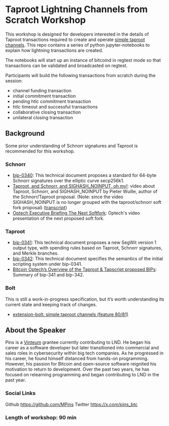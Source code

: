 # Taproot Lightning Channels from Scratch Workshop

This workshop is designed for developers interested in the details of Taproot transactions required to create and operate [simple taproot channels](https://github.com/lightning/bolts/pull/995). This repo contains a series of python jupyter-notebooks to explain how lightning transactions are created.

The notebooks will start up an instance of bitcoind in regtest mode so that transactions can be validated and broadcasted on regtest.

Participants will build the following transactions from scratch during the session:
- channel funding transaction
- initial commitment transaction
- pending htlc commitment transaction
- htlc timeout and successful transactions
- collaborative closing transaction
- unilateral closing transaction

## Background

Some prior understanding of Schnorr signatures and Taproot is recommended for this workshop.

### Schnorr

- [bip-0340](https://github.com/bitcoin/bips/blob/master/bip-0340.mediawiki): This technical document proposes a standard for 64-byte Schnorr signatures over the elliptic curve secp256k1.
-  [Taproot, and Schnorr, and SIGHASH_NOINPUT, oh my!](https://www.youtube.com/watch?v=YSUVRj8iznU): video about Taproot, Schnorr, and SIGHASH_NOINPUT by Pieter Wuille, author of the Schnorr/Taproot proposal. (Note: since the video SIGHASH_NOINPUT is no longer grouped with the taproot/schnorr soft fork proposal) ([transcript](https://diyhpl.us/wiki/transcripts/sf-bitcoin-meetup/2018-07-09-taproot-schnorr-signatures-and-sighash-noinput-oh-my/))
- [Optech Executive Briefing The Next Softfork](https://www.youtube.com/watch?v=fDJRy6K_3yo): Optech's video presentation of the next proposed soft fork.

### Taproot

- [bip-0341](https://github.com/bitcoin/bips/blob/master/bip-0341.mediawiki): This technical document proposes a new SegWit version 1 output type, with spending rules based on Taproot, Schnorr signatures, and Merkle branches.
- [bip-0342](https://github.com/bitcoin/bips/blob/master/bip-0342.mediawiki): This technical document specifies the semantics of the initial scripting system under bip-0341.
- [Bitcoin Optech’s Overview of the Taproot & Tapscript proposed BIPs](https://bitcoinops.org/en/newsletters/2019/05/14/#overview-of-the-taproot--tapscript-proposed-bips): Summary of bip-341 and bip-342.

### Bolt

This is still a work-in-progress specification, but it’s worth understanding its current state and keeping track of changes.

- [extension-bolt: simple taproot channels (feature 80/81)](https://github.com/lightning/bolts/pull/995)

## About the Speaker
Pins is a  [Vinteum](https://vinteum.org/)  grantee currently contributing to LND. He began his career as a software developer but later transitioned into commercial and sales roles in cybersecurity within big tech companies. As he progressed in his career, he found himself distanced from hands-on programming. However, his passion for Bitcoin and open-source software reignited his motivation to return to development. Over the past two years, he has focused on relearning programming and began contributing to LND in the past year.

### Social Links
Github https://github.com/MPins
Twitter https://x.com/pins_btc

### Length of workshop: 90 min
